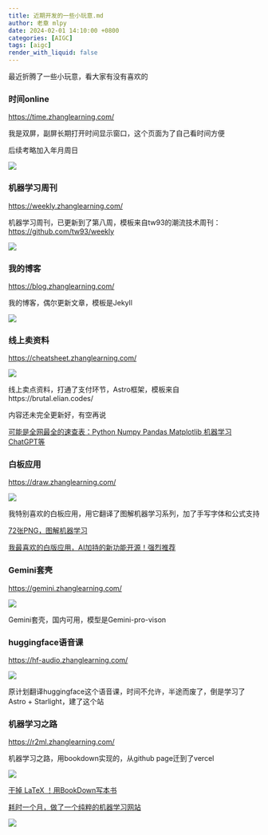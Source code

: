 ```yaml
---
title: 近期开发的一些小玩意.md
author: 老章 mlpy
date: 2024-02-01 14:10:00 +0800
categories: [AIGC]
tags: [aigc]
render_with_liquid: false
---
```


最近折腾了一些小玩意，看大家有没有喜欢的


### 时间online

https://time.zhanglearning.com/

我是双屏，副屏长期打开时间显示窗口，这个页面为了自己看时间方便

后续考略加入年月周日

![](https://my-wechat.oss-cn-beijing.aliyuncs.com/image-20240130152602138.png)

### 机器学习周刊

https://weekly.zhanglearning.com/

机器学习周刊，已更新到了第八周，模板来自tw93的潮流技术周刊：https://github.com/tw93/weekly

![](https://my-wechat.oss-cn-beijing.aliyuncs.com/image-20240130152554386.png)

### 我的博客

https://blog.zhanglearning.com/

我的博客，偶尔更新文章，模板是Jekyll

![](https://my-wechat.oss-cn-beijing.aliyuncs.com/image-20240130154431691.png)

### 线上卖资料

https://cheatsheet.zhanglearning.com/

![](https://my-wechat.oss-cn-beijing.aliyuncs.com/image-20240130153010650.png)

线上卖点资料，打通了支付环节，Astro框架，模板来自https://brutal.elian.codes/

内容还未完全更新好，有空再说

[可能是全网最全的速查表：Python Numpy Pandas Matplotlib 机器学习 ChatGPT等](http://mp.weixin.qq.com/s?__biz=MzA4MjYwMTc5Nw==&mid=2648982386&idx=2&sn=dae73ca0d34b873c3044fb6525a81fa9&chksm=8793d158b0e4584eb998d5dd75df86e95a9d1f8cd8ad5f18e95d55af57c45f750d2cb5456d75&scene=21#wechat_redirect)

### 白板应用

https://draw.zhanglearning.com/

![](https://my-wechat.oss-cn-beijing.aliyuncs.com/image-20240130162109236.png)

我特别喜欢的白板应用，用它翻译了图解机器学习系列，加了手写字体和公式支持

[72张PNG，图解机器学习](http://mp.weixin.qq.com/s?__biz=MzA4MjYwMTc5Nw==&mid=2648979763&idx=1&sn=3ea162240630e89ff5220e6371123413&chksm=8793ab19b0e4220fbc0d5c393c8f4ee581070a7bbbece923423002fb3db7bce783eed25f31f1&scene=21#wechat_redirect)

[我最喜欢的白版应用，AI加持的新功能开源！强烈推荐](http://mp.weixin.qq.com/s?__biz=MzA4MjYwMTc5Nw==&mid=2648983607&idx=1&sn=89d801ffc9eccb8fa8d27210bdbd9078&chksm=8793da1db0e4530b3f0b41806130b98547abf760f24d8c66b9df6236d2bea0995e4457132370&scene=21#wechat_redirect)

### Gemini套壳

https://gemini.zhanglearning.com/

![](https://my-wechat.oss-cn-beijing.aliyuncs.com/image-20240130153332355.png)

Gemini套壳，国内可用，模型是Gemini-pro-vison

### huggingface语音课

https://hf-audio.zhanglearning.com/

![](https://my-wechat.oss-cn-beijing.aliyuncs.com/image-20240130153536210.png)

原计划翻译huggingface这个语音课，时间不允许，半途而废了，倒是学习了Astro + Starlight，建了这个站

### 机器学习之路

https://r2ml.zhanglearning.com/

机器学习之路，用bookdown实现的，从github page迁到了vercel

![](https://my-wechat.oss-cn-beijing.aliyuncs.com/image-20240130155420932.png)

[干掉 LaTeX ！用BookDown写本书](http://mp.weixin.qq.com/s?__biz=MzA4MjYwMTc5Nw==&mid=2648947724&idx=1&sn=232a63cc1a9fec7ffe87b7bcd2b34ded&chksm=87942e26b0e3a7303c99d14deaf51524ac7c59ca9322aa3a89d9d298031eabae6143e9430e85&scene=21#wechat_redirect)

[耗时一个月，做了一个纯粹的机器学习网站](http://mp.weixin.qq.com/s?__biz=MzA4MjYwMTc5Nw==&mid=2648962389&idx=1&sn=304049ce39d43bf2bfe90552dfd799c9&chksm=8794677fb0e3ee6926526e8fecd9db9518095b9d8a4b8cbb4f0a86aaa678df15a7d5ffdc5324&scene=21#wechat_redirect)



![](https://my-wechat.oss-cn-beijing.aliyuncs.com/WX20230912-203916-20231217213830903.png)
